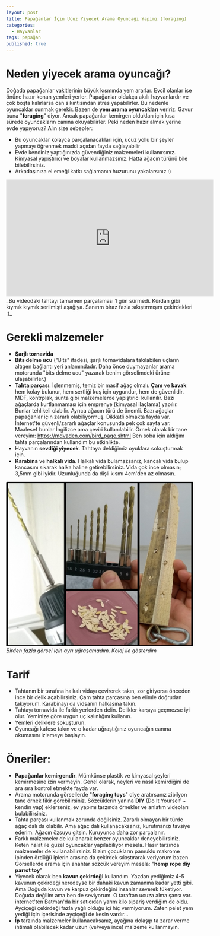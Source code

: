 ```yaml
---
layout: post
title: Papağanlar İçin Ucuz Yiyecek Arama Oyuncağı Yapımı (foraging)
categories:
  - Hayvanlar
tags: papağan
published: true
---
```


# Neden yiyecek arama oyuncağı?
Doğada papağanlar vakitlerinin büyük kısmında yem ararlar. Evcil olanlar ise önüne hazır konan yemleri yerler. Papağanlar oldukça akıllı hayvanlardır ve çok boşta kalırlarsa can sıkıntısından stres yapabilirler. Bu nedenle oyuncaklar sunmak gerekir. Bazen de **yem arama oyuncakları** veririz. Gavur buna "**foraging**" diyor. Ancak papağanlar kemirgen oldukları için kısa sürede oyuncakların canına okuyabilirler. Peki neden hazır almak yerine evde yapıyoruz? Alın size sebepler:
- Bu oyuncaklar kolayca parçalanacakları için, ucuz yollu bir şeyler yapmayı öğrenmek maddi açıdan fayda sağlayabilir
- Evde kendiniz yaptığınızda güvendiğiniz malzemeleri kullanırsınız. Kimyasal yapıştırıcı ve boyalar kullanmazsınız. Hatta ağacın türünü bile bilebilirsiniz.
- Arkadaşınıza el emeği katkı sağlamanın huzurunu yakalarsınız :)
<iframe width="560" height="315" src="https://www.youtube.com/embed/GQ0-tOWdyMs" title="YouTube video player" frameborder="0" allow="accelerometer; autoplay; clipboard-write; encrypted-media; gyroscope; picture-in-picture" allowfullscreen></iframe>
_Bu videodaki tahtayı tamamen parçalaması 1 gün sürmedi. Kürdan gibi kıymık kıymık serilmişti aşağıya. Sanırım biraz fazla sıkıştırmışım çekirdekleri :)_

# Gerekli malzemeler
- **Şarjlı tornavida**
- **Bits delme ucu** ("Bits" ifadesi, şarjlı tornavidalara takılabilen uçların altıgen bağlantı yeri anlamındadır. Daha önce duymayanlar arama motorunda "bits delme ucu" yazarak benim görselimdeki ürüne ulaşabilirler.)
- **Tahta parçası**. İşlenmemiş, temiz bir masif ağaç olmalı. **Çam** ve **kavak** hem kolay bulunur, hem sertliği kuş için uygundur, hem de güvenlidir. MDF, kontrplak, sunta gibi malzemelerde yapıştırıcı kullanılır. Bazı ağaçlarda kurtlanmaması için emprenye (kimyasal ilaçlama) yapılır. Bunlar tehlikeli olabilir. Ayrıca ağacın türü de önemli. Bazı ağaçlar papağanlar için zararlı olabiliyormuş. Dikkatli olmakta fayda var. İnternet'te güvenli/zararlı ağaçlar konusunda pek çok sayfa var. Maalesef bunlar İngilizce ama çeviri kullanılabilir. Örnek olarak bir tane vereyim: <https://mdvaden.com/bird_page.shtml> Ben soba için aldığım tahta parçalarından kullandım bu etkinlikte.
- Hayvanın **sevdiği yiyecek**. Tahtaya deldiğimiz oyuklara sokuşturmak için.
- **Karabina** ve **halkalı vida**. Halkalı vida bulamazsanız, kancalı vida bulup kancasını sıkarak halka haline getirebilirsiniz. Vida çok ince olmasın; 3,5mm gibi iyidir. Uzunluğunda da dişli kısmı 4cm'den az olmasın.

![](/images/2022-02-06-papagan-foraging.jpg)
_Birden fazla görsel için ayrı uğraşamadım. Kolaj ile gösterdim_

# Tarif
- Tahtanın bir tarafına halkalı vidayı çevirerek takın, zor giriyorsa önceden ince bir delik açabilirsiniz. Çam tahta parçasına ben elimle doğrudan takıyorum. Karabinayı da vidsanın halkasına takın.
- Tahtayı tornavida ile farklı yerlerden delin. Delikler karşıya geçmezse iyi olur. Yeminize göre uygun uç kalınlığını kullanın.
- Yemleri deliklere sokuşturun.
- Oyuncağı kafese takın ve o kadar uğraştığınız oyuncağın canına okumasını izlemeye başlayın.

# Öneriler:
- **Papağanlar kemirgendir**. Mümkünse plastik ve kimyasal şeyleri kemirmesine izin vermeyin. Genel olarak, neyleri ve nasıl kemirdiğini de ara sıra kontrol etmekte fayda var.
- Arama motorunda görsellerde "**foraging toys**" diye aratırsanız zibilyon tane örnek fikir görebilirsiniz. Sözcüklerin yanına **DIY** (Do It Yourself ~ kendin yap) eklerseniz, ev yapımı tarzında örnekler ve anlatım videoları bulabilirsiniz.
- Tahta parçası kullanmak zorunda değilsiniz. Zararlı olmayan bir türde ağaç dalı da olabilir. Ama ağaç dalı kullanacaksanız, kurutmanızı tavsiye ederim. Ağacın özsuyu gitsin. Kuruyunca daha zor parçalanır.
- Farklı malzemeler de kullanarak benzer oyuncaklar deneyebilirsiniz. Keten halat ile güzel oyuncaklar yapılabiliyor mesela. Hasır tarzında malzemeler de kullanabilirsiniz. Bizim çocukların pamuklu makrome ipinden ördüğü iplerin arasına da çekirdek sıkıştırarak veriyorum bazen. Görsellerde arama için anahtar sözcük vereyim mesela: "**hemp rope diy parrot toy**"
- Yiyecek olarak ben **kavun çekirdeği** kullandım. Yazdan yediğimiz 4-5 kavunun çekirdeği neredeyse bir dahaki kavun zamanına kadar yetti gibi. Ama Doğuda kavun ve karpuz çekirdeğini insanlar severek tüketiyor. Doğuda değilim ama ben de seviyorum. O taraftan ucuza alma şansı var. internet'ten Batman'da bir satıcıdan yarım kilo sipariş verdiğim de oldu. Ayçiçeği çekirdeği fazla yağlı olduğu içi hiç vermiyorum. Zaten pelet yem yediği için içerisinde ayçiçeği de kesin vardır... 
- **İp** tarzında malzemeler kullanacaksanız, ayağına dolaşıp ta zarar verme ihtimali olabilecek kadar uzun (ve/veya ince) malzeme kullanmayın.
